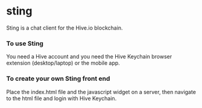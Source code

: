 # sting

Sting is a chat client for the Hive.io blockchain.

### To use Sting
You need a Hive account and you need the Hive Keychain browser extension (desktop/laptop) or the mobile app.

### To create your own Sting front end

Place the index.html file and the javascript widget on a server, then navigate to the html file and login with Hive Keychain.
